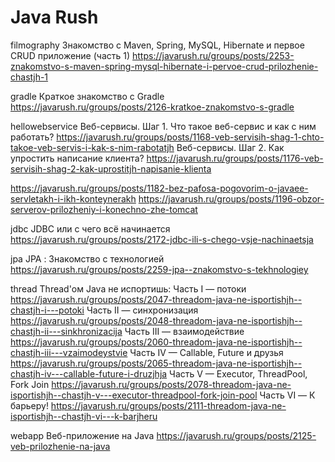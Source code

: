 # Java Rush

filmography 
Знакомство с Maven, Spring, MySQL, Hibernate и первое CRUD приложение (часть 1)
https://javarush.ru/groups/posts/2253-znakomstvo-s-maven-spring-mysql-hibernate-i-pervoe-crud-prilozhenie-chastjh-1

gradle
Краткое знакомство с Gradle
https://javarush.ru/groups/posts/2126-kratkoe-znakomstvo-s-gradle

hellowebservice
Веб-сервисы. Шаг 1. Что такое веб-сервис и как с ним работать?
https://javarush.ru/groups/posts/1168-veb-servisih-shag-1-chto-takoe-veb-servis-i-kak-s-nim-rabotatjh
Веб-сервисы. Шаг 2. Как упростить написание клиента?
https://javarush.ru/groups/posts/1176-veb-servisih-shag-2-kak-uprostitjh-napisanie-klienta

https://javarush.ru/groups/posts/1182-bez-pafosa-pogovorim-o-javaee-servletakh-i-ikh-konteynerakh
https://javarush.ru/groups/posts/1196-obzor-serverov-prilozheniy-i-konechno-zhe-tomcat

jdbc
JDBC или с чего всё начинается
https://javarush.ru/groups/posts/2172-jdbc-ili-s-chego-vsje-nachinaetsja

jpa
JPA : Знакомство с технологией
https://javarush.ru/groups/posts/2259-jpa--znakomstvo-s-tekhnologiey

thread
Thread'ом Java не испортишь:
Часть I — потоки
https://javarush.ru/groups/posts/2047-threadom-java-ne-isportishjh--chastjh-i---potoki
Часть II — синхронизация
https://javarush.ru/groups/posts/2048-threadom-java-ne-isportishjh--chastjh-ii---sinkhronizacija
Часть III — взаимодействие
https://javarush.ru/groups/posts/2060-threadom-java-ne-isportishjh--chastjh-iii---vzaimodeystvie
Часть IV — Callable, Future и друзья
https://javarush.ru/groups/posts/2065-threadom-java-ne-isportishjh--chastjh-iv---callable-future-i-druzjhja
Часть V — Executor, ThreadPool, Fork Join
https://javarush.ru/groups/posts/2078-threadom-java-ne-isportishjh--chastjh-v---executor-threadpool-fork-join-pool
Часть VI — К барьеру!
https://javarush.ru/groups/posts/2111-threadom-java-ne-isportishjh--chastjh-vi---k-barjheru

webapp
Веб-приложение на Java
https://javarush.ru/groups/posts/2125-veb-prilozhenie-na-java
